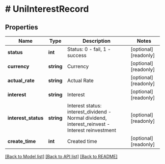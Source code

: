 # # UniInterestRecord

## Properties

Name | Type | Description | Notes
------------ | ------------- | ------------- | -------------
**status** | **int** | Status: 0 - fail, 1 - success | [optional] [readonly] 
**currency** | **string** | Currency | [optional] [readonly] 
**actual_rate** | **string** | Actual Rate | [optional] [readonly] 
**interest** | **string** | Interest | [optional] [readonly] 
**interest_status** | **string** | Interest status: interest_dividend - Normal dividend, interest_reinvest - Interest reinvestment | [optional] [readonly] 
**create_time** | **int** | Created time | [optional] [readonly] 

[[Back to Model list]](../../README.md#documentation-for-models) [[Back to API list]](../../README.md#documentation-for-api-endpoints) [[Back to README]](../../README.md)
